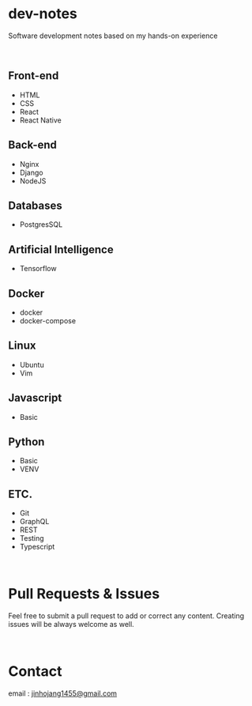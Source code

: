 # dev-notes
Software development notes based on my hands-on experience

<br />

## Front-end
  - HTML
  - CSS
  - React
  - React Native

## Back-end
  - Nginx
  - Django
  - NodeJS

## Databases
  - PostgresSQL

## Artificial Intelligence
  - Tensorflow

## Docker
  - docker
  - docker-compose

## Linux
  - Ubuntu
  - Vim

## Javascript
  - Basic

## Python
  - Basic
  - VENV

## ETC. 
  - Git
  - GraphQL
  - REST
  - Testing
  - Typescript

<br />


# Pull Requests & Issues

Feel free to submit a pull request to add or correct any content. Creating issues will be always welcome as well.

<br />

# Contact

email : jinhojang1455@gmail.com
